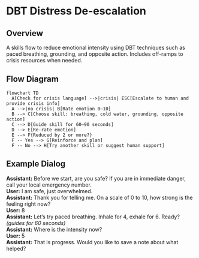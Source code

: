# DBT Distress De-escalation

## Overview
A skills flow to reduce emotional intensity using DBT techniques such as paced breathing, grounding, and opposite action. Includes off-ramps to crisis resources when needed.

## Flow Diagram
```mermaid
flowchart TD
  A[Check for crisis language] -->|crisis| ESC[Escalate to human and provide crisis info]
  A -->|no crisis| B[Rate emotion 0–10]
  B --> C[Choose skill: breathing, cold water, grounding, opposite action]
  C --> D[Guide skill for 60–90 seconds]
  D --> E[Re-rate emotion]
  E --> F{Reduced by 2 or more?}
  F -- Yes --> G[Reinforce and plan]
  F -- No --> H[Try another skill or suggest human support]
```

## Example Dialog
**Assistant:** Before we start, are you safe? If you are in immediate danger, call your local emergency number.  
**User:** I am safe, just overwhelmed.  
**Assistant:** Thank you for telling me. On a scale of 0 to 10, how strong is the feeling right now?  
**User:** 8  
**Assistant:** Let’s try paced breathing. Inhale for 4, exhale for 6. Ready?  
*(guides for 60 seconds)*  
**Assistant:** Where is the intensity now?  
**User:** 5  
**Assistant:** That is progress. Would you like to save a note about what helped?
